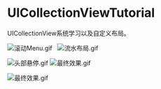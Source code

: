 # UICollectionViewTutorial
UICollectionView系统学习以及自定义布局。

![滚动Menu.gif](http://upload-images.jianshu.io/upload_images/979175-b9a72ed171c99460.gif?imageMogr2/auto-orient/strip%7CimageView2/2/w/1240)   ![流水布局.gif](http://upload-images.jianshu.io/upload_images/979175-055585dae00e8970.gif?imageMogr2/auto-orient/strip%7CimageView2/2/w/1240)

![头部悬停.gif](http://upload-images.jianshu.io/upload_images/979175-dba1b759ce894d5e.gif?imageMogr2/auto-orient/strip%7CimageView2/2/w/1240)  ![最终效果.gif](http://upload-images.jianshu.io/upload_images/979175-c6efadb89c4d389c.gif?imageMogr2/auto-orient/strip%7CimageView2/2/w/1240)

![最终效果.gif](http://upload-images.jianshu.io/upload_images/979175-0706711415e5601c.gif?imageMogr2/auto-orient/strip)  
